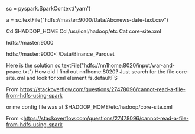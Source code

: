 sc = pyspark.SparkContext('yarn')

a = sc.textFile("hdfs://master:9000/Data/Abcnews-date-text.csv")


Cd $HADDOP_HOME
Cd /usr/loal/hadoop/etc
Cat core-site.xml

hdfs://master:9000

hdfs://master:9000<
/Data/Binance_Parquet



Here is the solution
sc.textFile("hdfs://nn1home:8020/input/war-and-peace.txt")
How did I find out nn1home:8020?
Just search for the file core-site.xml and look for xml element fs.defaultFS

From <https://stackoverflow.com/questions/27478096/cannot-read-a-file-from-hdfs-using-spark> 

or me config file was at $HADOOP_HOME/etc/hadoop/core-site.xml

From <https://stackoverflow.com/questions/27478096/cannot-read-a-file-from-hdfs-using-spark